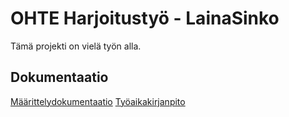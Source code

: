 # OHTE Harjoitustyö - LainaSinko

Tämä projekti on vielä työn alla.

## Dokumentaatio

[Määrittelydokumentaatio](https://github.com/Vauhkonen/ot-harjoitustyo/blob/master/dokumentaatio/maarittelydokumentaatio.md)
[Työaikakirjanpito](https://github.com/Vauhkonen/ot-harjoitustyo/blob/master/misc/tyoaikakirjanpito.md)


